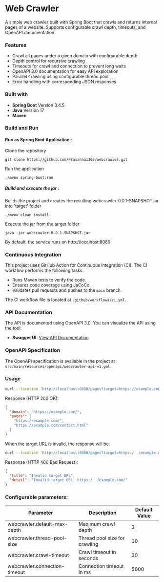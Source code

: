 # Web Crawler
A simple web crawler built with Spring Boot that crawls and returns internal pages of a website. Supports configurable crawl depth, timeouts, and OpenAPI documentation.

### Features
- Crawl all pages under a given domain with configurable depth
- Depth control for recursive crawling
- Timeouts for crawl and connection to prevent long waits
- OpenAPI 3.0 documentation for easy API exploration
- Parallel crawling using configurable thread pool
- Error handling with corresponding JSON responses

### Built with
- **Spring Boot** Version 3.4.5
- **Java** Version 17
- **Maven**

### Build and Run
#### Run as Spring Boot Application :

Clone the repository

```
git clone https://github.com/Prasanna1303/webcrawler.git
```
Run the application

```
./mvnw spring-boot:run
```


##### Build and execute the jar :
Builds the project and creates the resulting webcrawler-0.0.1-SNAPSHOT.jar into 'target' folder

```
./mvnw clean install
```
Execute the jar from the target folder

```
java -jar webcrawler-0.0.1-SNAPSHOT.jar
```
By default, the service runs on http://localhost:8080


### Continuous Integration

This project uses GitHub Action for Continuous Integration (CI). The CI workflow performs the following tasks:

- Runs Maven tests to verify the code.
- Ensures code coverage using JaCoCo.
- Validates pull requests and pushes to the `main` branch.

The CI workflow file is located at `.github/workflows/ci.yml`.

### API Documentation

The API is documented using OpenAPI 3.0. You can visualize the API using the tool:

- **Swagger UI**: [View API Documentation](https://petstore.swagger.io/?url=https://raw.githubusercontent.com/Prasanna1303/webcrawler/main/src/main/resources/openapi/webcrawler-api-v1.yml)

### OpenAPI Specification

The OpenAPI specification is available in the project at `src/main/resources/openapi/webcrawler-api-v1.yml`.

### Usage
```bash
curl --location 'http://localhost:8080/pages?target=https://example.com&depth=1'
```

Response (HTTP 200 OK):
```json
{
  "domain": "https://example.com/",
  "pages": [
    "https://example.com/",
    "https://example.com/contact.html"
  ]
}
```

When the target URL is invalid, the response will be:
```bash
curl --location 'http://localhost:8080/pages?target=https:/  /example.com'
```

Response (HTTP 400 Bad Request):
```json
{
  "title": "Invalid target URL",
  "detail": "Invalid target URL: https:/  /example.com/"
}
```

### Configurable parameters:

| Parameter                     | Description                  | Default Value |
|-------------------------------|------------------------------|---------------|
| webcrawler.default-max-depth  | Maximum crawl depth          | 3             |
| webcrawler.thread-pool-size   | Thread pool size for crawling| 10            |
| webcrawler.crawl-timeout      | Crawl timeout in seconds     | 30            |
| webcrawler.connection-timeout | Connection timeout in ms     | 5000          |